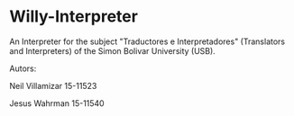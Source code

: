 # Willy-Interpreter

  An Interpreter for the subject "Traductores e Interpretadores" (Translators and Interpreters) of the Simon Bolivar University (USB).
  
  Autors:
  
  Neil Villamizar  15-11523
  
  Jesus Wahrman    15-11540
